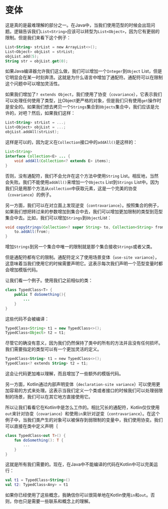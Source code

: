 # 变体

这是真的是最难理解的部分之一。在Java中，当我们使用范型的时候会出现问题。逻辑告诉我们`List<String>`应该可以转型为`List<Object>`，因为它有更弱的限制。但是我们来看下这个例子：

```kotlin
List<String> strList = new ArrayList<>();
List<Object> objList = strList;
objList.add(5);
String str = objList.get(0);
```

如果Java编译器允许我们这么做，我们可以增加一个`Integer`到`Object` List，但是它明显会在某一时刻奔溃。这就是为什么语言中增加了通配符。通配符可以在限制这个问题中可以增加灵活性。

如果我们增加了`? extends Object`，我们使用了协变（`covariance`），它表示我们可以处理任何使用了类型，比Object更严格的对象，但是我们只有使用`get`操作时是安全的。如果我们想去拷贝一个`Strings`集合到`Objects`集合中，我们应该是允许的，对吧？然后，如果我们这样：

```kotlin
List<String> strList = ...;
List<Object> objList = ...;
objList.addAll(strList);
```

这样是可以的，因为定义在`Collection`接口中的`addAll()`是这样的：

```java
List<String>
interface Collection<E> ... {
	void addAll(Collection<? extends E> items);
}
```

否则，没有通配符，我们不会允许在这个方法中使用`String` List。相反地，当然会失败。我们不能使用`addAll()`来增加一个`Objects` List到`Strings` List中。因为我们只是用那个方法从`collection`中获取元素，这是一个完美的协变（`covariance`）的例子。

另一方面，我们可以在对立面上发现逆变（`contravariance`）。按照集合的例子，如果我们想把转过来的参数增加到集合中去，我们可以增加更加限制的类型到范型集合中去。比如，我们可以增加`Strings`到`Object`List：

```java
void copyStrings(Collection<? super String> to, Collection<String> from) {
    to.addAll(from);
}
```

增加`Strings`到另一个集合中唯一的限制就是那个集合接收`Strings`或者父类。

但是通配符都有它的限制。通配符定义了使用场景变体（`use-site variance`），这意味着当我们使用它的时候需要声明它。这表示每次我们声明一个范型变量时都会增加模版代码。

让我们看一个例子。使用我们之前相似的类：

```java
class TypedClass<T> {
    public T doSomething(){
	    ...
    }
}
```

这些代码不会被编译：

```java
TypedClass<String> t1 = new TypedClass<>();
TypedClass<Object> t2 = t1;
```

尽管它的确没有意义，因为我们仍然保持了类中的所有的方法并且没有任何损坏。我们需要指定的类型可以有一个更加灵活的定义。

```kotlin
TypedClass<String> t1 = new TypedClass<>();
TypedClass<? extends String> t2 = t1;
```

这会让代码更加难以理解，而且增加了一些额外的模版代码。

另一方面，Kotlin通过内部声明变体（`declaration-site variance`）可以使用更加容易的方式来处理。这表示当我们定义一个类或者接口的时候我们可以处理弱限制的场景，我们可以在其它地方直接使用它。

所以让我们看看它在Kotlin中是怎么工作的。相比冗长的通配符，Kotlin仅仅使用`out`来针对协变（`covariance`）和使用`in`来针对逆变（`contravariance`）。在这个例子中，当我们类产生的对象可以被保存到弱限制的变量中，我们使用协变。我们可以直接在类中定义声明｛

```kotlin
class TypedClass<out T>() {
    fun doSomething(): T {
	    ...
	}
}
```

这就是所有我们需要的。现在，在Java中不能编译的代码在Kotlin中可以完美运行：

```kotlin
val t1 = TypedClass<String>()
val t2: TypedClass<Any> = t1
```

如果你已经使用了这些概念，我确信你可以很简单地在Kotlin使用`in`和`out`。否则，你也只是需要一些联系和概念上的理解。